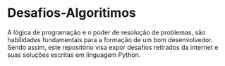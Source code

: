 # Desafios-Algoritimos
A lógica de programação e o poder de resolução de problemas, são habilidades fundamentais para a formação de um bom desenvolvedor. Sendo assim, este repositório visa expor desafios retirados da internet e suas soluções escritas em linguagem Python.
